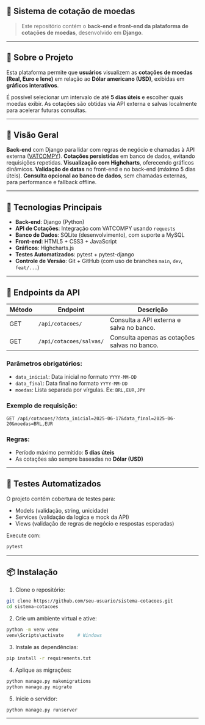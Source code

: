 ## 📘 Sistema de cotação de moedas

> Este repositório contém o **back-end e front-end da plataforma de cotações de moedas**, desenvolvido em **Django**.

---

## 📌 Sobre o Projeto

Esta plataforma permite que **usuários** visualizem as **cotações de moedas (Real, Euro e Iene)** em relação ao **Dólar americano (USD)**, exibidas em **gráficos interativos**.

É possível selecionar um intervalo de até **5 dias úteis** e escolher quais moedas exibir. As cotações são obtidas via API externa e salvas localmente para acelerar futuras consultas.

---

## 🚩 Visão Geral

**Back-end** com Django para lidar com regras de negócio e chamadas à API externa ([VATCOMPY](https://www.vatcomply.com/documentation)).
**Cotações persistidas** em banco de dados, evitando requisições repetidas.
**Visualização com Highcharts**, oferecendo gráficos dinâmicos.
**Validação de datas** no front-end e no back-end (máximo 5 dias úteis).
**Consulta opcional ao banco de dados**, sem chamadas externas, para performance e fallback offline.

---

## 🚀 Tecnologias Principais

* **Back-end**: Django (Python)
* **API de Cotações**: Integração com VATCOMPY usando `requests`
* **Banco de Dados**: SQLite (desenvolvimento), com suporte a MySQL
* **Front-end**: HTML5 + CSS3 + JavaScript
* **Gráficos**: Highcharts.js
* **Testes Automatizados**: pytest + pytest-django
* **Controle de Versão**: Git + GitHub (com uso de branches `main`, `dev`, `feat/...`)

---

## 🔗 Endpoints da API

| Método | Endpoint                | Descrição                                    |
| ------ | ----------------------- | -------------------------------------------- |
| GET    | `/api/cotacoes/`        | Consulta a API externa e salva no banco.     |
| GET    | `/api/cotacoes/salvas/` | Consulta apenas as cotações salvas no banco. |

### Parâmetros obrigatórios:

* `data_inicial`: Data inicial no formato `YYYY-MM-DD`
* `data_final`: Data final no formato `YYYY-MM-DD`
* `moedas`: Lista separada por vírgulas. Ex: `BRL,EUR,JPY`

### Exemplo de requisição:

```
GET /api/cotacoes/?data_inicial=2025-06-17&data_final=2025-06-20&moedas=BRL,EUR
```

### Regras:

* Período máximo permitido: **5 dias úteis**
* As cotações são sempre baseadas no **Dólar (USD)**

---

## 🧪 Testes Automatizados

O projeto contém cobertura de testes para:

* Models (validação, string, unicidade)
* Services (validação da logica e mock da API)
* Views (validação de regras de negócio e respostas esperadas)

Execute com:

```bash
pytest
```

---

## 📦 Instalação

1. Clone o repositório:

```bash
git clone https://github.com/seu-usuario/sistema-cotacoes.git
cd sistema-cotacoes
```

2. Crie um ambiente virtual e ative:

```bash
python -m venv venv
venv\Scripts\activate     # Windows
```

3. Instale as dependências:

```bash
pip install -r requirements.txt
```

4. Aplique as migrações:

```bash
python manage.py makemigrations
python manage.py migrate
```

5. Inicie o servidor:

```bash
python manage.py runserver
```

---

